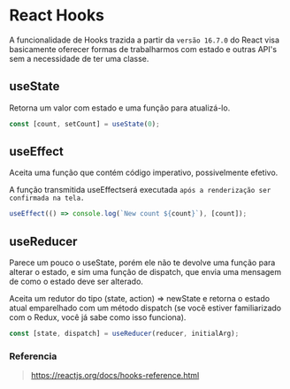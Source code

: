 # React Hooks

A funcionalidade de Hooks trazida a partir da `versão 16.7.0` do React visa basicamente oferecer formas de trabalharmos com estado e outras API's sem a necessidade de ter uma classe.

## useState

Retorna um valor com estado e uma função para atualizá-lo.

```javascript
const [count, setCount] = useState(0);
```

## useEffect

Aceita uma função que contém código imperativo, possivelmente efetivo.

A função transmitida useEffectserá executada `após a renderização ser confirmada na tela.`

```javascript
useEffect(() => console.log(`New count ${count}`), [count]);
```

## useReducer

Parece um pouco o useState, porém ele não te devolve uma função para alterar o estado, e sim uma função de dispatch, que envia uma mensagem de como o estado deve ser alterado.

Aceita um redutor do tipo (state, action) => newState e retorna o estado atual emparelhado com um método dispatch (se você estiver familiarizado com o Redux, você já sabe como isso funciona).

```javascript
const [state, dispatch] = useReducer(reducer, initialArg);
```

### Referencia

> https://reactjs.org/docs/hooks-reference.html